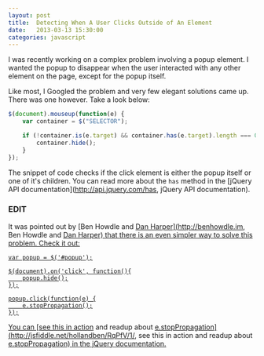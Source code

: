 ```yaml
---
layout: post
title:  Detecting When A User Clicks Outside of An Element
date:   2013-03-13 15:30:00
categories: javascript
---
```


I was recently working on a complex problem involving a popup element. I wanted the popup to disappear when the user interacted with any other element on the page, except for the popup itself.

Like most, I Googled the problem and very few elegant solutions came up. There was one however. Take a look below:

```javascript
$(document).mouseup(function(e) {
    var container = $("SELECTOR");

    if (!container.is(e.target) && container.has(e.target).length === 0) {
        container.hide();
    }
});
```

The snippet of code checks if the click element is either the popup itself or one of it's children. You can read more about the `has` method in the [jQuery API documentation](http://api.jquery.com/has, jQuery API documentation).

### EDIT

It was pointed out by [Ben Howdle</a> and <a href="http://danharper.me/" target="_blank">Dan Harper](http://benhowdle.im, Ben Howdle</a> and <a href="http://danharper.me/" target="_blank">Dan Harper) that there is an even simpler way to solve this problem. Check it out:

    var popup = $('#popup');

    $(document).on('click', function(){
        popup.hide();
    });
    
    popup.click(function(e) {
        e.stopPropagation();
    });

You can [see this in action</a> and readup about <a href="http://api.jquery.com/has" target="_blank">e.stopPropagation](http://jsfiddle.net/hollandben/RqPfV/1/, see this in action</a> and readup about <a href="http://api.jquery.com/has" target="_blank">e.stopPropagation) in the jQuery documentation.
